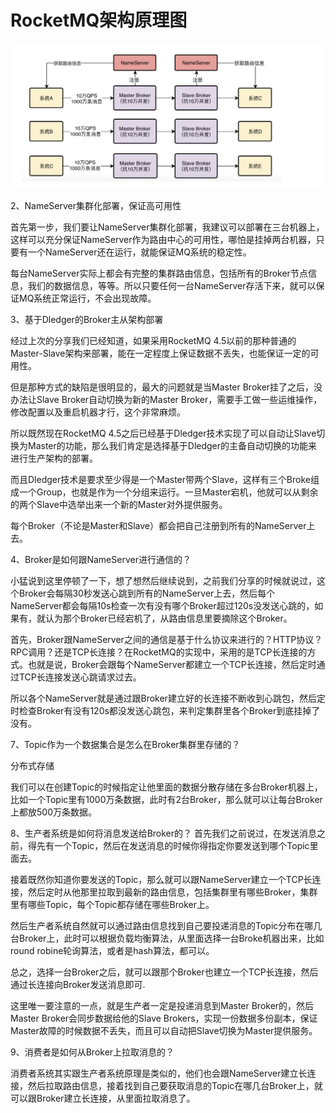 # RocketMQ架构原理图

![](RocketMQ架构原理.png)

2、NameServer集群化部署，保证高可用性

首先第一步，我们要让NameServer集群化部署，我建议可以部署在三台机器上，这样可以充分保证NameServer作为路由中心的可用性，哪怕是挂掉两台机器，只要有一个NameServer还在运行，就能保证MQ系统的稳定性。

每台NameServer实际上都会有完整的集群路由信息，包括所有的Broker节点信息，我们的数据信息，等等。所以只要任何一台NameServer存活下来，就可以保证MQ系统正常运行，不会出现故障。

3、基于Dledger的Broker主从架构部署

经过上次的分享我们已经知道，如果采用RocketMQ 4.5以前的那种普通的Master-Slave架构来部署，能在一定程度上保证数据不丢失，也能保证一定的可用性。

但是那种方式的缺陷是很明显的，最大的问题就是当Master Broker挂了之后，没办法让Slave Broker自动切换为新的Master Broker，需要手工做一些运维操作，修改配置以及重启机器才行，这个非常麻烦。

所以既然现在RocketMQ 4.5之后已经基于Dledger技术实现了可以自动让Slave切换为Master的功能，那么我们肯定是选择基于Dledger的主备自动切换的功能来进行生产架构的部署。

而且Dledger技术是要求至少得是一个Master带两个Slave，这样有三个Broke组成一个Group，也就是作为一个分组来运行。一旦Master宕机，他就可以从剩余的两个Slave中选举出来一个新的Master对外提供服务。

每个Broker（不论是Master和Slave）都会把自己注册到所有的NameServer上去。

4、Broker是如何跟NameServer进行通信的？

小猛说到这里停顿了一下，想了想然后继续说到，之前我们分享的时候就说过，这个Broker会每隔30秒发送心跳到所有的NameServer上去，然后每个NameServer都会每隔10s检查一次有没有哪个Broker超过120s没发送心跳的，如果有，就认为那个Broker已经宕机了，从路由信息里要摘除这个Broker。

首先，Broker跟NameServer之间的通信是基于什么协议来进行的？HTTP协议？RPC调用？还是TCP长连接？在RocketMQ的实现中，采用的是TCP长连接的方式。也就是说，Broker会跟每个NameServer都建立一个TCP长连接，然后定时通过TCP长连接发送心跳请求过去。

所以各个NameServer就是通过跟Broker建立好的长连接不断收到心跳包，然后定时检查Broker有没有120s都没发送心跳包，来判定集群里各个Broker到底挂掉了没有。

7、Topic作为一个数据集合是怎么在Broker集群里存储的？

分布式存储

我们可以在创建Topic的时候指定让他里面的数据分散存储在多台Broker机器上，比如一个Topic里有1000万条数据，此时有2台Broker，那么就可以让每台Broker上都放500万条数据。

8、生产者系统是如何将消息发送给Broker的？
首先我们之前说过，在发送消息之前，得先有一个Topic，然后在发送消息的时候你得指定你要发送到哪个Topic里面去。

接着既然你知道你要发送的Topic，那么就可以跟NameServer建立一个TCP长连接，然后定时从他那里拉取到最新的路由信息，包括集群里有哪些Broker，集群里有哪些Topic，每个Topic都存储在哪些Broker上。

然后生产者系统自然就可以通过路由信息找到自己要投递消息的Topic分布在哪几台Broker上，此时可以根据负载均衡算法，从里面选择一台Broke机器出来，比如round robine轮询算法，或者是hash算法，都可以。

总之，选择一台Broker之后，就可以跟那个Broker也建立一个TCP长连接，然后通过长连接向Broker发送消息即可.

这里唯一要注意的一点，就是生产者一定是投递消息到Master Broker的，然后Master Broker会同步数据给他的Slave Brokers，实现一份数据多份副本，保证Master故障的时候数据不丢失，而且可以自动把Slave切换为Master提供服务。


9、消费者是如何从Broker上拉取消息的？

消费者系统其实跟生产者系统原理是类似的，他们也会跟NameServer建立长连接，然后拉取路由信息，接着找到自己要获取消息的Topic在哪几台Broker上，就可以跟Broker建立长连接，从里面拉取消息了。



